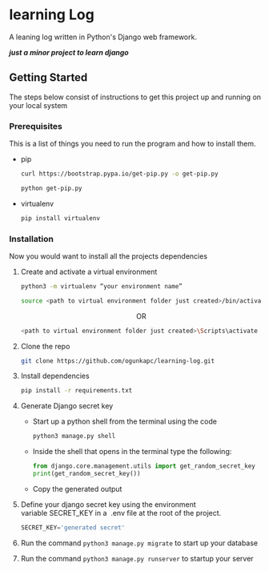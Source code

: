 # learning Log

A leaning log written in Python's Django web framework.

***just a minor project to learn django***

<!-- GETTING STARTED -->
## Getting Started

The steps below consist of instructions to get this project up and running on your local system

### Prerequisites

This is a list of things you need to run the program and how to install them.

* pip

  ```sh
  curl https://bootstrap.pypa.io/get-pip.py -o get-pip.py
  ```

  ```sh
  python get-pip.py
  ```
  
* virtualenv

  ```sh
  pip install virtualenv
  ```

### Installation

Now you would want to install all the projects dependencies

1. Create and activate a virtual environment

    ```sh
    python3 -m virtualenv “your environment name”
    ```

    ```sh
    source <path to virtual environment folder just created>/bin/activate
    ```

    <p align="center">OR</p>

    ```sh
    <path to virtual environment folder just created>\Scripts\activate
    ```

2. Clone the repo

     ```sh
     git clone https://github.com/ogunkapc/learning-log.git
     ```

3. Install dependencies

     ```sh
     pip install -r requirements.txt
     ```

4. Generate Django secret key
    * Start up a python shell from the terminal using the code

       ```sh
       python3 manage.py shell
       ```

    * Inside the shell that opens in the terminal type the following:

       ```py
       from django.core.management.utils import get_random_secret_key
       print(get_random_secret_key())
       ```

    * Copy the generated output
5. Define your django secret key using the environment variable SECRET_KEY in a  .env file at the root of the project.

    ```py
    SECRET_KEY='generated secret'
    ```

6. Run the command `python3 manage.py migrate` to start up your database

7. Run the command `python3 manage.py runserver` to startup your server
